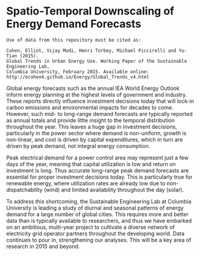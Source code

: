 # Spatio-Temporal Downscaling of Energy Demand Forecasts

	Use of data from this repository must be cited as:
	
	Cohen, Elliot, Vijay Modi, Henri Torbey, Michael Piccirelli and Yu-Tian (2015).  
	Global Trends in Urban Energy Use. Working Paper of the Sustainable Engineering Lab,   
	Columbia University, February 2015. Available online:  
	http://ecohen4.github.io/Energy/Global_Trends_v4.html
	
Global energy forecasts such as the annual IEA World Energy Outlook inform energy planning at the highest levels of government and industry. These reports directly influence investment decisions today that will lock-in carbon emissions and environmental impacts for decades to come. However, such mid- to long-range demand forecasts are typically reported as annual totals and provide little insight to the temporal distribution throughout the year. This leaves a huge gap in investment decisions, particularly in the power sector where demand is non-uniform, growth is non-linear, and cost is driven by capital expenditures, which in turn are driven by peak demand, not integral energy consumption. 

Peak electrical demand for a power control area may represent just a few days of the year, meaning that capital utilization is low and return on investment is long. Thus accurate long-range peak demand forecasts are essential for proper investment decisions today. This is particularly true for renewable energy, where utilization rates are already low due to non-dispatchability (wind) and limited availability throughout the day (solar).

To address this shortcoming, the Sustainable Engineering Lab at Columbia University is leading a study of diurnal and seasonal patterns of energy demand for a large number of global cities. This requires more and better data than is typically available to researchers, and thus we have embarked on an ambitious, multi-year project to cultivate a diverse network of electricity grid operator partners throughout the developing world. Data continues to pour in, strengthening our analyses. This will be a key area of research in 2015 and beyond.
